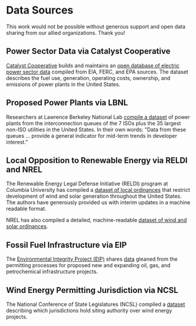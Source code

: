 # Data Sources

This work would not be possible without generous support and open data sharing from our allied organizations. Thank you!

## Power Sector Data via Catalyst Cooperative

[Catalyst Cooperative](https://catalyst.coop/) builds and maintains an [open database of electric power sector data](https://catalyst.coop/pudl/) compiled from EIA, FERC, and EPA sources. The dataset describes the fuel use, generation, operating costs, ownership, and emissions of power plants in the United States.

## Proposed Power Plants via LBNL

Researchers at Lawrence Berkeley National Lab [compile a dataset](https://emp.lbl.gov/queues) of power plants from the interconnection queues of the 7 ISOs plus the 35 largest non-ISO utilities in the United States. In their own words: "Data from these queues ... provide a general indicator for mid-term trends in developer interest."

## Local Opposition to Renewable Energy via RELDI and NREL

The Renewable Energy Legal Defense Initiative (RELDI) program at Columbia University has compiled a [dataset of local ordinances](https://climate.law.columbia.edu/content/opposition-renewable-energy-facilities-united-states) that restrict development of wind and solar generation throughout the United States. The authors have generously provided us with interim updates in a machine readable format.

NREL has also compiled a detailed, machine-readable [dataset of wind and solar ordinances](https://www.nrel.gov/news/program/2022/nrel-releases-comprehensive-databases-of-local-ordinances-for-siting-wind-solar-energy-projects.html).

## Fossil Fuel Infrastructure via EIP

The [Environmental Integrity Project (EIP)](https://environmentalintegrity.org/) shares [data](https://oilandgaswatch.org/) gleaned from the permitting processes for proposed new and expanding oil, gas, and petrochemical infrastructure projects.

## Wind Energy Permitting Jurisdiction via NCSL

The National Conference of State Legislatures (NCSL) compiled a [dataset](https://www.ncsl.org/research/energy/state-wind-energy-siting.aspx) describing which jurisdictions hold siting authority over wind energy projects.
